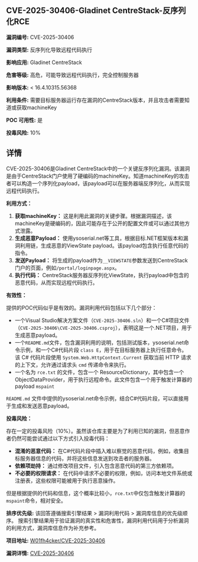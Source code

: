 ## CVE-2025-30406-Gladinet CentreStack-反序列化RCE

**漏洞编号:** CVE-2025-30406

**漏洞类型:** 反序列化导致远程代码执行

**影响应用:** Gladinet CentreStack

**危害等级:** 高危，可能导致远程代码执行，完全控制服务器

**影响版本:** < 16.4.10315.56368

**利用条件:** 需要目标服务器运行存在漏洞的CentreStack版本，并且攻击者需要知道或获取machineKey

**POC 可用性:** 是

**投毒风险:** 10%

## 详情

CVE-2025-30406是Gladinet CentreStack中的一个关键反序列化漏洞。该漏洞是由于CentreStack门户使用了硬编码的machineKey。知道machineKey的攻击者可以构造一个序列化payload，该payload可以在服务器端反序列化，从而实现远程代码执行。

**利用方式：**

1.  **获取machineKey：** 这是利用此漏洞的关键步骤。根据漏洞描述，该machineKey是硬编码的，因此可能存在于公开的配置文件或可以通过其他方式泄露。
2.  **生成恶意Payload：** 使用ysoserial.net等工具，根据目标.NET框架版本和漏洞利用链，生成恶意的ViewState payload。该payload包含执行任意代码的指令。
3.  **发送Payload：** 将生成的payload作为`__VIEWSTATE`参数发送到CentreStack门户的页面，例如`/portal/loginpage.aspx`。
4.  **执行代码：** CentreStack服务器反序列化ViewState，执行payload中包含的恶意代码，从而实现远程代码执行。

**有效性：**

提供的POC代码似乎是有效的。漏洞利用代码包括以下几个部分：

*   一个Visual Studio解决方案文件（`CVE-2025-30406.sln`）和一个C#项目文件（`CVE-2025-30406\CVE-2025-30406.csproj`），表明这是一个.NET项目，用于生成恶意payload。
*   一个`README.md`文件，包含漏洞利用的说明，包括测试版本，ysoserial.net命令示例，和一个C#代码片段 `class E`，用于在目标服务器上执行任意命令。 该 C# 代码片段使用 `System.Web.HttpContext.Current` 获取当前 HTTP 请求的上下文，允许通过请求头 `cmd` 传递命令来执行。
*   一个名为 `rce.txt` 的文件，包含一个 ResourceDictionary，其中包含一个ObjectDataProvider，用于执行远程命令。此文件包含一个用于触发计算器的payload `mspaint`

`README.md` 文件中提供的ysoserial.net命令示例，结合C#代码片段，可以直接用于生成和发送恶意payload。

**投毒风险：**

存在一定的投毒风险（10%）。虽然该仓库主要是为了利用已知的漏洞，但恶意作者仍然可能尝试通过以下方式引入投毒代码：

*   **混淆的恶意代码：** 在C#代码片段中插入难以察觉的恶意代码，例如，收集目标服务器信息的代码，并将这些信息发送到攻击者的服务器。
*   **依赖项劫持：** 通过修改项目文件，引入包含恶意代码的第三方依赖项。
*   **不必要的权限请求：** 在代码中请求不必要的权限，例如，访问本地文件系统或注册表，这些权限可能被用于执行恶意操作。

 但是根据提供的代码和信息，这个概率比较小，`rce.txt`中仅包含触发计算器的`mspaint`命令，相对安全。

**排序优先级:**
该回答遵循搜索引擎结果 > 漏洞利用代码 > 漏洞库信息的优先级顺序。
搜索引擎结果用于验证漏洞的真实性和危害性，漏洞利用代码用于分析漏洞的利用方式，漏洞库信息作为补充参考。

**项目地址:** [W01fh4cker/CVE-2025-30406](https://github.com/W01fh4cker/CVE-2025-30406)

**漏洞详情:** [CVE-2025-30406](https://nvd.nist.gov/vuln/detail/CVE-2025-30406)